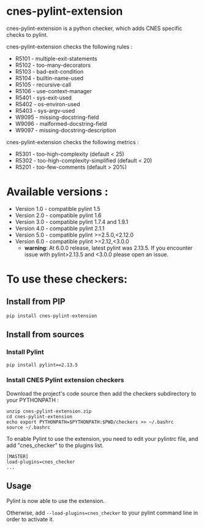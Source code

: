 # cnes-pylint-extension

cnes-pylint-extension is a python checker, which adds CNES specific checks to pylint.

cnes-pylint-extension checks the following rules :
- R5101 - multiple-exit-statements
- R5102 - too-many-decorators
- R5103 - bad-exit-condition
- R5104 - builtin-name-used
- R5105 - recursive-call
- R5106 - use-context-manager
- R5401 - sys-exit-used
- R5402 - os-environ-used
- R5403 - sys-argv-used
- W9095 - missing-docstring-field
- W9096 - malformed-docstring-field
- W9097 - missing-docstring-description

cnes-pylint-extension checks the following metrics :
- R5301 - too-high-complexity (default < 25)
- R5302 - too-high-complexity-simplified (default < 20)
- R5201 - too-few-comments (default > 20%)

# Available versions :
- Version 1.0 - compatible pylint 1.5
- Version 2.0 - compatible pylint 1.6
- Version 3.0 - compatible pylint 1.7.4 and 1.9.1
- Version 4.0 - compatible pylint 2.1.1
- Version 5.0 - compatible pylint >=2.5.0,<2.12.0
- Version 6.0 - compatible pylint >=2.12,<3.0.0
    - **warning**: At 6.0.0 release, latest pylint was 2.13.5. If you encounter issue with pylint>2.13.5 and <3.0.0 please open an issue.

# To use these checkers:

## Install from PIP
`pip install cnes-pylint-extension`

## Install from sources

### Install Pylint

`pip install pylint==2.13.5`

### Install CNES Pylint extension checkers

Download the project's code source then add the checkers subdirectory to your PYTHONPATH :

```
unzip cnes-pylint-extension.zip
cd cnes-pylint-extension
echo export PYTHONPATH=$PYTHONPATH:$PWD/checkers >> ~/.bashrc
source ~/.bashrc
```

To enable Pylint to use the extension, you need to edit your pylintrc file, and add "cnes_checker" to the plugins list.
```
[MASTER]
load-plugins=cnes_checker
...
```

## Usage

Pylint is now able to use the extension.

Otherwise, add `--load-plugins=cnes_checker` to your pylint command line in order to activate it.
